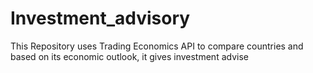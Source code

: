 # Investment_advisory
This Repository uses Trading Economics API to compare countries and based on its economic outlook, it gives investment advise
